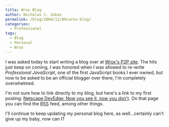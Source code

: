 ```yaml
---
title: Wrox Blog
author: Nicholas C. Zakas
permalink: /blog/2004/12/09/wrox-blog/
categories:
  - Professional
tags:
  - Blog
  - Personal
  - Wrox
---
```

I was asked today to start writing a blog over at <a title="Wrox: Programmer to Programmer" rel="external" href="http://p2p.wrox.com">Wrox's P2P site</a>. The hits just keep on coming, I was honored when I was allowed to re-write *Professional JavaScript*, one of the first JavaScript books I ever owned, but now to be asked to be an official blogger over there, I'm completely overwhelmed.

I'm not sure how to link directly to my blog, but here's a link to my first posting: <a title="Netscape DevEdge: Now you see it, now you don't" rel="external" href="http://p2p.wrox.com/blog.asp?BLOG_ID=44">Netscape DevEdge: Now you see it, now you don't</a>. On that page you can find the <acronym title="Really Simple Syndication">RSS</acronym> feed, among other things.

I'll continue to keep updating my personal blog here, as well&#8230;certainly can't give up my baby, now can I?

